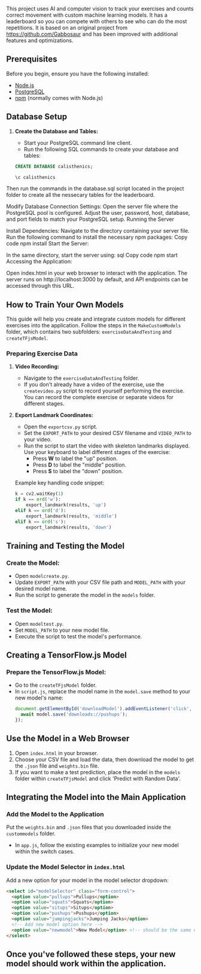 This project uses AI and computer vision to track your exercises and counts correct movement with custom machine learning models. It has a leaderboard so you can compete with others to see who can do the most repetitions. It is based on an original project from https://github.com/Gabbosaur and has been improved with additional features and optimizations.

## Prerequisites

Before you begin, ensure you have the following installed:
- [Node.js](https://nodejs.org/)
- [PostgreSQL](https://www.postgresql.org/download/)
- [npm](https://npmjs.com/) (normally comes with Node.js)

## Database Setup

1. **Create the Database and Tables:**
   - Start your PostgreSQL command line client.
   - Run the following SQL commands to create your database and tables:

   ```sql
   CREATE DATABASE calisthenics;

   \c calisthenics

Then run the commands in the database.sql script located in the project folder to create all the nessecary tables for the leaderboard.


Modify Database Connection Settings:
Open the server file where the PostgreSQL pool is configured.
Adjust the user, password, host, database, and port fields to match your PostgreSQL setup.
Running the Server


Install Dependencies:
Navigate to the directory containing your server file.
Run the following command to install the necessary npm packages:
Copy code
npm install
Start the Server:

In the same directory, start the server using:
sql
Copy code
npm start
Accessing the Application:

Open index.html in your web browser to interact with the application.
The server runs on http://localhost:3000 by default, and API endpoints can be accessed through this URL.

## How to Train Your Own Models

This guide will help you create and integrate custom models for different exercises into the application. Follow the steps in the `MakeCustomModels` folder, which contains two subfolders: `exerciseDataAndTesting` and `createTFjsModel`.

### Preparing Exercise Data

1. **Video Recording:**
   - Navigate to the `exerciseDataAndTesting` folder.
   - If you don't already have a video of the exercise, use the `createvideo.py` script to record yourself performing the exercise. You can record the complete exercise or separate videos for different stages.

2. **Export Landmark Coordinates:**
   - Open the `exportcsv.py` script.
   - Set the `EXPORT_PATH` to your desired CSV filename and `VIDEO_PATH` to your video.
   - Run the script to start the video with skeleton landmarks displayed. Use your keyboard to label different stages of the exercise:
     - Press **W** to label the "up" position.
     - Press **D** to label the "middle" position.
     - Press **S** to label the "down" position.

   Example key handling code snippet:
   ```python
   k = cv2.waitKey(1)
   if k == ord('w'):
       export_landmark(results, 'up')
   elif k == ord('d'):
       export_landmark(results, 'middle')
   elif k == ord('s'):
       export_landmark(results, 'down')

## Training and Testing the Model

### Create the Model:
- Open `modelcreate.py`.
- Update `EXPORT_PATH` with your CSV file path and `MODEL_PATH` with your desired model name.
- Run the script to generate the model in the `models` folder.

### Test the Model:
- Open `modeltest.py`.
- Set `MODEL_PATH` to your new model file.
- Execute the script to test the model's performance.

## Creating a TensorFlow.js Model

### Prepare the TensorFlow.js Model:
- Go to the `createTFjsModel` folder.
- In `script.js`, replace the model name in the `model.save` method to your new model's name:
  ```javascript
  document.getElementById('downloadModel').addEventListener('click', async () => {
    await model.save('downloads://pushups');
  });


## Use the Model in a Web Browser

1. Open `index.html` in your browser.
2. Choose your CSV file and load the data, then download the model to get the `.json` file and `weights.bin` file.
3. If you want to make a test prediction, place the model in the `models` folder within `createTFjsModel` and click 'Predict with Random Data'.

## Integrating the Model into the Main Application

### Add the Model to the Application

Put the `weights.bin` and `.json` files that you downloaded inside the `custommodels` folder.

- In `app.js`, follow the existing examples to initialize your new model within the switch cases.

### Update the Model Selector in `index.html`

Add a new option for your model in the model selector dropdown:

```html
<select id="modelSelector" class="form-control">
  <option value="pullups">Pullups</option>
  <option value="squats">Squats</option>
  <option value="situps">Situps</option>
  <option value="pushups">Pushups</option>
  <option value="jumpingjacks">Jumping Jacks</option>
  <!-- Add new model option here -->
  <option value="newmodel">New Model</option> <!-- should be the same name in the app.js initialization. -->
</select>
```

## Once you've followed these steps, your new model should work within the application.
